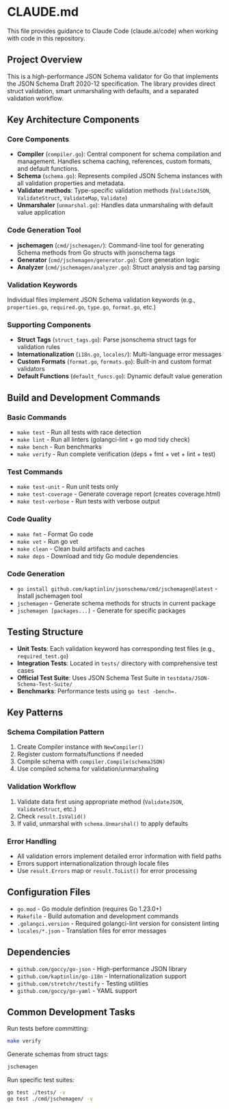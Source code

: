 # CLAUDE.md

This file provides guidance to Claude Code (claude.ai/code) when working with code in this repository.

## Project Overview

This is a high-performance JSON Schema validator for Go that implements the JSON Schema Draft 2020-12 specification. The library provides direct struct validation, smart unmarshaling with defaults, and a separated validation workflow.

## Key Architecture Components

### Core Components
- **Compiler** (`compiler.go`): Central component for schema compilation and management. Handles schema caching, references, custom formats, and default functions.
- **Schema** (`schema.go`): Represents compiled JSON Schema instances with all validation properties and metadata.
- **Validator methods**: Type-specific validation methods (`ValidateJSON`, `ValidateStruct`, `ValidateMap`, `Validate`)
- **Unmarshaler** (`unmarshal.go`): Handles data unmarshaling with default value application

### Code Generation Tool
- **jschemagen** (`cmd/jschemagen/`): Command-line tool for generating Schema methods from Go structs with jsonschema tags
- **Generator** (`cmd/jschemagen/generator.go`): Core generation logic
- **Analyzer** (`cmd/jschemagen/analyzer.go`): Struct analysis and tag parsing

### Validation Keywords
Individual files implement JSON Schema validation keywords (e.g., `properties.go`, `required.go`, `type.go`, `format.go`, etc.)

### Supporting Components
- **Struct Tags** (`struct_tags.go`): Parse jsonschema struct tags for validation rules
- **Internationalization** (`i18n.go`, `locales/`): Multi-language error messages  
- **Custom Formats** (`format.go`, `formats.go`): Built-in and custom format validators
- **Default Functions** (`default_funcs.go`): Dynamic default value generation

## Build and Development Commands

### Basic Commands
- `make test` - Run all tests with race detection
- `make lint` - Run all linters (golangci-lint + go mod tidy check)  
- `make bench` - Run benchmarks
- `make verify` - Run complete verification (deps + fmt + vet + lint + test)

### Test Commands
- `make test-unit` - Run unit tests only
- `make test-coverage` - Generate coverage report (creates coverage.html)
- `make test-verbose` - Run tests with verbose output

### Code Quality
- `make fmt` - Format Go code
- `make vet` - Run go vet
- `make clean` - Clean build artifacts and caches
- `make deps` - Download and tidy Go module dependencies

### Code Generation
- `go install github.com/kaptinlin/jsonschema/cmd/jschemagen@latest` - Install jschemagen tool
- `jschemagen` - Generate schema methods for structs in current package
- `jschemagen [packages...]` - Generate for specific packages

## Testing Structure

- **Unit Tests**: Each validation keyword has corresponding test files (e.g., `required_test.go`)
- **Integration Tests**: Located in `tests/` directory with comprehensive test cases
- **Official Test Suite**: Uses JSON Schema Test Suite in `testdata/JSON-Schema-Test-Suite/`
- **Benchmarks**: Performance tests using `go test -bench=.`

## Key Patterns

### Schema Compilation Pattern
1. Create Compiler instance with `NewCompiler()`
2. Register custom formats/functions if needed
3. Compile schema with `compiler.Compile(schemaJSON)`
4. Use compiled schema for validation/unmarshaling

### Validation Workflow  
1. Validate data first using appropriate method (`ValidateJSON`, `ValidateStruct`, etc.)
2. Check `result.IsValid()`
3. If valid, unmarshal with `schema.Unmarshal()` to apply defaults

### Error Handling
- All validation errors implement detailed error information with field paths
- Errors support internationalization through locale files
- Use `result.Errors` map or `result.ToList()` for error processing

## Configuration Files

- `go.mod` - Go module definition (requires Go 1.23.0+)
- `Makefile` - Build automation and development commands
- `.golangci.version` - Required golangci-lint version for consistent linting
- `locales/*.json` - Translation files for error messages

## Dependencies

- `github.com/goccy/go-json` - High-performance JSON library
- `github.com/kaptinlin/go-i18n` - Internationalization support  
- `github.com/stretchr/testify` - Testing utilities
- `github.com/goccy/go-yaml` - YAML support

## Common Development Tasks

Run tests before committing:
```bash
make verify
```

Generate schemas from struct tags:
```bash
jschemagen
```

Run specific test suites:
```bash
go test ./tests/ -v
go test ./cmd/jschemagen/ -v
```